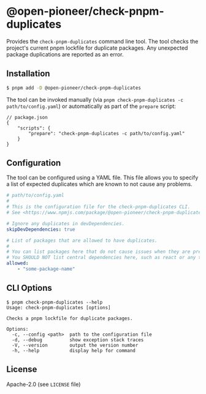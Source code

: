 # @open-pioneer/check-pnpm-duplicates

Provides the `check-pnpm-duplicates` command line tool.
The tool checks the project's current pnpm lockfile for duplicate packages.
Any unexpected package duplications are reported as an error.

## Installation

```bash
$ pnpm add -D @open-pioneer/check-pnpm-duplicates
```

The tool can be invoked manually (via `pnpm check-pnpm-duplicates -c path/to/config.yaml`) or automatically as part of the `prepare` script:

```jsonc
// package.json
{
    "scripts": {
        "prepare": "check-pnpm-duplicates -c path/to/config.yaml"
    }
}
```

## Configuration

The tool can be configured using a YAML file.
This file allows you to specify a list of expected duplicates which are known to not cause any problems.

```yaml
# path/to/config.yaml
#
# This is the configuration file for the check-pnpm-duplicates CLI.
# See <https://www.npmjs.com/package/@open-pioneer/check-pnpm-duplicates> for more details.

# Ignore any duplicates in devDependencies.
skipDevDependencies: true

# List of packages that are allowed to have duplicates.
#
# You can list packages here that do not cause issues when they are present multiple times in your project.
# You SHOULD NOT list central dependencies here, such as react or any trails packages.
allowed:
    - "some-package-name"
```

## CLI Options

```text
$ pnpm check-pnpm-duplicates --help
Usage: check-pnpm-duplicates [options]

Checks a pnpm lockfile for duplicate packages.

Options:
  -c, --config <path>  path to the configuration file
  -d, --debug          show exception stack traces
  -V, --version        output the version number
  -h, --help           display help for command
```

## License

Apache-2.0 (see `LICENSE` file)
